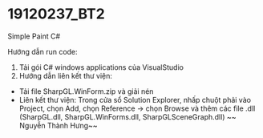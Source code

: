 # 19120237_BT2

Simple Paint C# 

Hướng dẫn run code:
1. Tải gói C# windows applications của VisualStudio
2. Hướng dẫn liên kết thư viện:
  - Tải file SharpGL.WinForm.zip và giải nén
  - Liên kết thư viện: Trong cửa sổ Solution Explorer, nhấp chuột phải vào Project, chọn Add, chọn Reference -> chọn Browse và thêm các file .dll (SharpGL.dll, SharpGL.WinForms.dll, SharpGLSceneGraph.dll)
~~ Nguyễn Thành Hưng~~
